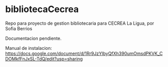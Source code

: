 # bibliotecaCecrea
Repo para proyecto de gestion bibliotecaria para CECREA La Ligua, por Sofia Berrios

Documentacion pendiente.

Manual de instalacion: https://docs.google.com/document/d/1Rr9JzYIbyQfXh390umOmsdPKVK_CDOMkfFnJxSL-TdQ/edit?usp=sharing
